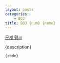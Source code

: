 ```yaml
---
layout: posts
categories:
    - BOJ
title: BOJ {num} {name}
---
```


[문제 링크](https://www.acmicpc.net/problem/{num})

{description}

```python
{code}
```
